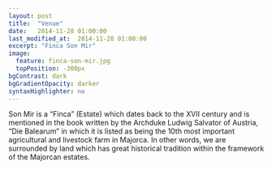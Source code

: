 ```yaml
---
layout: post
title:  "Venue"
date:   2014-11-28 01:00:00
last_modified_at:  2014-11-28 01:00:00
excerpt: "Finca Son Mir"
image:
  feature: finca-son-mir.jpg
  topPosition: -300px
bgContrast: dark
bgGradientOpacity: darker
syntaxHighlighter: no
---
```

Son Mir is a “Finca” (Estate) which dates back to the XVII century and is 
mentioned in the book written by the Archduke Ludwig Salvator of Austria, 
“Die Balearum” in which it is listed as being the 10th most important 
agricultural and livestock farm in Majorca. In other words, we are surrounded 
by land which has great historical tradition within the framework of the 
Majorcan estates.
